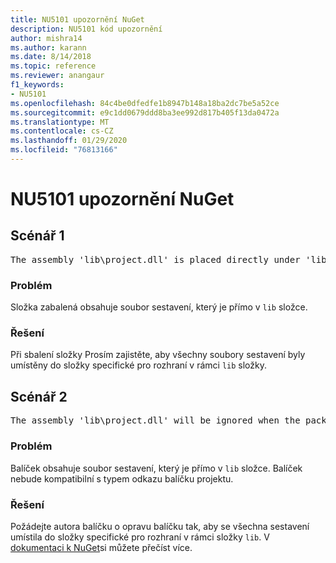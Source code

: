 ```yaml
---
title: NU5101 upozornění NuGet
description: NU5101 kód upozornění
author: mishra14
ms.author: karann
ms.date: 8/14/2018
ms.topic: reference
ms.reviewer: anangaur
f1_keywords:
- NU5101
ms.openlocfilehash: 84c4be0dfedfe1b8947b148a18ba2dc7be5a52ce
ms.sourcegitcommit: e9c1dd0679ddd8ba3ee992d817b405f13da0472a
ms.translationtype: MT
ms.contentlocale: cs-CZ
ms.lasthandoff: 01/29/2020
ms.locfileid: "76813166"
---
```

# <a name="nuget-warning-nu5101"></a>NU5101 upozornění NuGet

## <a name="scenario-1"></a>Scénář 1
<pre>The assembly 'lib\project.dll' is placed directly under 'lib' folder. It is recommended that assemblies be placed inside a framework-specific folder. Move it into a framework-specific folder.</pre>

### <a name="issue"></a>Problém

Složka zabalená obsahuje soubor sestavení, který je přímo v `lib` složce.


### <a name="solution"></a>Řešení

Při sbalení složky Prosím zajistěte, aby všechny soubory sestavení byly umístěny do složky specifické pro rozhraní v rámci `lib` složky.


## <a name="scenario-2"></a>Scénář 2
<pre>The assembly 'lib\project.dll' will be ignored when the package is installed after the migration.</pre>

### <a name="issue"></a>Problém

Balíček obsahuje soubor sestavení, který je přímo v `lib` složce. Balíček nebude kompatibilní s typem odkazu balíčku projektu.


### <a name="solution"></a>Řešení

Požádejte autora balíčku o opravu balíčku tak, aby se všechna sestavení umístila do složky specifické pro rozhraní v rámci složky `lib`. V [dokumentaci k NuGet](../../consume-packages/migrate-packages-config-to-package-reference.md)si můžete přečíst více.
